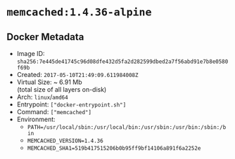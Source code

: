 # `memcached:1.4.36-alpine`

## Docker Metadata

- Image ID: `sha256:7e445de41745c96d08dfe432d5fa2d282599dbed2a7f56abd91e7b8e0580f69b`
- Created: `2017-05-10T21:49:09.611984008Z`
- Virtual Size: ~ 6.91 Mb  
  (total size of all layers on-disk)
- Arch: `linux`/`amd64`
- Entrypoint: `["docker-entrypoint.sh"]`
- Command: `["memcached"]`
- Environment:
  - `PATH=/usr/local/sbin:/usr/local/bin:/usr/sbin:/usr/bin:/sbin:/bin`
  - `MEMCACHED_VERSION=1.4.36`
  - `MEMCACHED_SHA1=519b417515206b0b95ff9bf14106a891f6a2252e`
